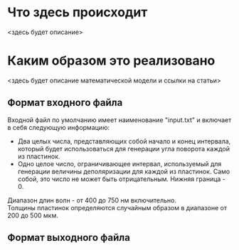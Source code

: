 # Что здесь происходит  
<здесь будет описание>  
  
  
  
# Каким образом это реализовано  
<здесь будет описание математической модели и ссылки на статьи>  
  
  
  
## Формат входного файла  
Входной файл по умолчанию имеет наименование "input.txt" и включает в себя следующую информацию:  
  
+ Два целых числа, представляющих собой начало и конец интервала, который будет использоваться для генерации угла поворота каждой из пластинок.  
+ Одно целое число, ограничивающее интервал, используемый для генерации величины деполяризации для каждой из пластинок. Само собой, это число не может быть отрицательным. Нижняя граница - 0.  
  
Диапазон длин волн - от 400 до 750 нм включительно.  
Толщины пластинок определяются случайным образом в диапазоне от 200 до 500 мкм.  
  
  
  
## Формат выходного файла  